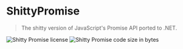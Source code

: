 # ShittyPromise

> The shitty version of JavaScript's Promise API ported to .NET.

![Shitty Promise license](https://img.shields.io/github/license/ShittyLabs/ShittyPromise)
![Shitty Promise code size in bytes](https://img.shields.io/github/languages/code-size/ShittyLabs/ShittyPromise)

